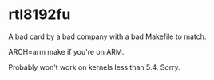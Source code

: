 # rtl8192fu

A bad card by a bad company with a bad Makefile to match.


ARCH=arm make if you're on ARM.

Probably won't work on kernels less than 5.4. Sorry.
